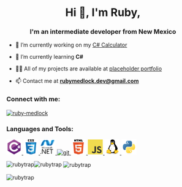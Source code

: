 <h1 align="center">Hi 👋, I'm Ruby,</h1>
<h3 align="center">I'm an intermediate developer from New Mexico</h3>

- 🔭 I’m currently working on my [C# Calculator](https://github.com/RubyTrap/PracticeProjects/tree/main/C%23/Calculator)

- 🌱 I’m currently learning **C#**

- 👨‍💻 All of my projects are available at [placeholder portfolio](placeholder)

- 📫 Contact me at **rubymedlock.dev@gmail.com**

<h3 align="left">Connect with me:</h3>
<p align="left">
<a href="https://linkedin.com/in/ruby-medlock" target="blank"><img align="center" src="https://raw.githubusercontent.com/rahuldkjain/github-profile-readme-generator/master/src/images/icons/Social/linked-in-alt.svg" alt="ruby-medlock" height="30" width="40" /></a>
</p>

<h3 align="left">Languages and Tools:</h3>
<p align="left"> <a href="https://www.w3schools.com/cs/" target="_blank" rel="noreferrer"> <img src="https://raw.githubusercontent.com/devicons/devicon/master/icons/csharp/csharp-original.svg" alt="csharp" width="40" height="40"/> </a> <a href="https://www.w3schools.com/css/" target="_blank" rel="noreferrer"> <img src="https://raw.githubusercontent.com/devicons/devicon/master/icons/css3/css3-original-wordmark.svg" alt="css3" width="40" height="40"/> </a> <a href="https://dotnet.microsoft.com/" target="_blank" rel="noreferrer"> <img src="https://raw.githubusercontent.com/devicons/devicon/master/icons/dot-net/dot-net-original-wordmark.svg" alt="dotnet" width="40" height="40"/> </a> <a href="https://git-scm.com/" target="_blank" rel="noreferrer"> <img src="https://www.vectorlogo.zone/logos/git-scm/git-scm-icon.svg" alt="git" width="40" height="40"/> </a> <a href="https://www.w3.org/html/" target="_blank" rel="noreferrer"> <img src="https://raw.githubusercontent.com/devicons/devicon/master/icons/html5/html5-original-wordmark.svg" alt="html5" width="40" height="40"/> </a> <a href="https://developer.mozilla.org/en-US/docs/Web/JavaScript" target="_blank" rel="noreferrer"> <img src="https://raw.githubusercontent.com/devicons/devicon/master/icons/javascript/javascript-original.svg" alt="javascript" width="40" height="40"/> </a> <a href="https://www.linux.org/" target="_blank" rel="noreferrer"> <img src="https://raw.githubusercontent.com/devicons/devicon/master/icons/linux/linux-original.svg" alt="linux" width="40" height="40"/> </a> <a href="https://www.python.org" target="_blank" rel="noreferrer"> <img src="https://raw.githubusercontent.com/devicons/devicon/master/icons/python/python-original.svg" alt="python" width="40" height="40"/> </a> </p>
<p><img align="left" src="https://github-readme-stats.vercel.app/api/top-langs?username=rubytrap&show_icons=true&locale=en&layout=compact" alt="rubytrap" /></p>

<p><img align="left" src="https://github-readme-stats.vercel.app/api/top-langs?username=rubytrap&show_icons=true&locale=en&layout=compact" alt="rubytrap" /></p>

<p>&nbsp;<img align="center" src="https://github-readme-stats.vercel.app/api?username=rubytrap&show_icons=true&locale=en" alt="rubytrap" /></p>

<p><img align="center" src="https://github-readme-streak-stats.herokuapp.com/?user=rubytrap&" alt="rubytrap" /></p>
